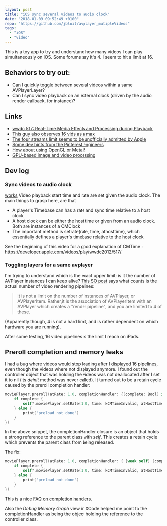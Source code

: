```yaml
---
layout: post
title: "iOS sync several videos to audio clock"
date: "2018-01-09 09:52:49 +0100"
repo: "https://github.com/jbloit/avplayer_mutipleVideos"
tags:
  - "iOS"
  - "video"
---
```



This is a toy app to try and understand how many videos I can play simultaneously on iOS. Some forums say it's 4. I seem to hit a limit at 16.

## Behaviors to try out:
- Can I quickly toggle between several videos within a same AVPlayerLayer?
- Can I sync video playback on an external clock (driven by the audio render callback, for instance)?

## Links
- [wwdc 517: Real-Time Media Effects and Processing during Playback](https://developer.apple.com/videos/play/wwdc2012/517/)
- [This guy also observes 16 vids as a max](https://stackoverflow.com/questions/40474480/how-many-avplayers-are-allowed-to-be-created-at-the-same-time)
- [The four streams limit seems to be unofficially admitted by Apple](https://stackoverflow.com/questions/8608570/avplayeritem-fails-with-avstatusfailed-and-error-code-cannot-decode/9933853#9933853)
- [Some dev hints from the Pinterest engineers](https://medium.com/@Pinterest_Engineering/building-native-video-pins-7ff89ad3ec33)
- [How about using OpenGL or Metal?](https://stackoverflow.com/questions/38130497/is-metal-a-good-framework-to-use-for-multiple-video-rendering)
- [GPU-based image and video processing](https://github.com/BradLarson/GPUImage)

## Dev log
### Sync videos to audio clock
[works](https://github.com/jbloit/avplayer_mutipleVideos/tree/80d1573fe9fc7a3a49cc05a3403e25c0297aed33)
Video playback start time and rate are set given the audio clock. The main things to grasp here, are that
- A player's Timebase can has a rate and sync time relative to a host clock
- A host clock can be either the host time or given from an audio clock. Both are instances of a CMClock
- The important method is setrate(rate, time, athosttime), which essentially defines a player's timebase relative to the host clock

See the beginning of this video for a good explanation of CMTime :
https://developer.apple.com/videos/play/wwdc2012/517/

### Toggling layers for a same avplayer
I'm trying to understand which is the exact upper limit: is it the number of AVPlayer instances I can keep alive?
[This SO post](https://stackoverflow.com/questions/8608570/avplayeritem-fails-with-avstatusfailed-and-error-code-cannot-decode/9933853#9933853) says what counts is the actual number of video rendering pipelines:

> It is not a limit on the number of instances of AVPlayer, or AVPlayerItem. Rather,it is the association of AVPlayerItem with an AVPlayer which creates a "render pipeline", and you are limited to 4 of these.

(Apparently though, 4 is not a hard limit, and is rather dependent on which hardware you are running).

After some testing, 16 video pipelines is the limit I reach on iPads.

## Preroll completion and memory leaks
I had a bug where videos would stop loading after I displayed 16 pipelines, even though the videos where not displayed anymore. I found out the controller object that was holding the videos was not deallocated after I set it to nil (its *deinit* method was never called). It turned out to be a retain cycle caused by the preroll completion handler:

```Swift
moviePlayer.preroll(atRate: 1.0, completionHandler: {(complete: Bool) in
    if complete {
        self?.moviePlayer.setRate(1.0, time: kCMTimeInvalid, atHostTime: startTime)
    } else {
        print("preload not done")
    }
})
```
In the above snippet, the completionHandler closure is an object that holds a strong reference to the parent class with *self*. This creates a retain cycle which prevents the parent class from being released.

The fix:

```Swift
moviePlayer.preroll(atRate: 1.0, completionHandler: { [weak self] (complete: Bool) in
    if complete {
        self?.moviePlayer.setRate(1.0, time: kCMTimeInvalid, atHostTime: startTime)
    } else {
        print("preload not done")
    }
})
```

This is a nice [FAQ on completion handlers](https://grokswift.com/completion-handler-faqs/#weak_self).

Also the *Debug Memory Graph* view in XCode helped me point to the completionHandler as being the object holding the reference to the controller class.
